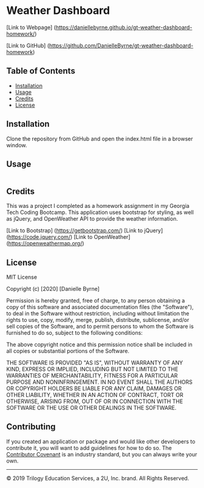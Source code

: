 # Weather Dashboard 


[Link to Webpage] (https://daniellebyrne.github.io/gt-weather-dashboard-homework/)

[Link to GitHub] (https://github.com/DanielleByrne/gt-weather-dashboard-homework)

## Table of Contents 

* [Installation](#installation)
* [Usage](#usage)
* [Credits](#credits)
* [License](#license)


## Installation

Clone the repository from GitHub and open the index.html file in a browser window.


## Usage 


![]()



## Credits

This was a project I completed as a homework assignment in my Georgia Tech Coding Bootcamp. This application uses bootstrap for styling, as well as jQuery, and OpenWeather API to provide the weather information.

[Link to Bootstrap] (https://getbootstrap.com/)
[Link to jQuery] (https://code.jquery.com/)
[Link to OpenWeather] (https://openweathermap.org/)



## License

MIT License

Copyright (c) [2020] [Danielle Byrne]

Permission is hereby granted, free of charge, to any person obtaining a copy
of this software and associated documentation files (the "Software"), to deal
in the Software without restriction, including without limitation the rights
to use, copy, modify, merge, publish, distribute, sublicense, and/or sell
copies of the Software, and to permit persons to whom the Software is
furnished to do so, subject to the following conditions:

The above copyright notice and this permission notice shall be included in all
copies or substantial portions of the Software.

THE SOFTWARE IS PROVIDED "AS IS", WITHOUT WARRANTY OF ANY KIND, EXPRESS OR
IMPLIED, INCLUDING BUT NOT LIMITED TO THE WARRANTIES OF MERCHANTABILITY,
FITNESS FOR A PARTICULAR PURPOSE AND NONINFRINGEMENT. IN NO EVENT SHALL THE
AUTHORS OR COPYRIGHT HOLDERS BE LIABLE FOR ANY CLAIM, DAMAGES OR OTHER
LIABILITY, WHETHER IN AN ACTION OF CONTRACT, TORT OR OTHERWISE, ARISING FROM,
OUT OF OR IN CONNECTION WITH THE SOFTWARE OR THE USE OR OTHER DEALINGS IN THE
SOFTWARE.

## Contributing

If you created an application or package and would like other developers to contribute it, you will want to add guidelines for how to do so. The [Contributor Covenant](https://www.contributor-covenant.org/) is an industry standard, but you can always write your own.

---
© 2019 Trilogy Education Services, a 2U, Inc. brand. All Rights Reserved.
